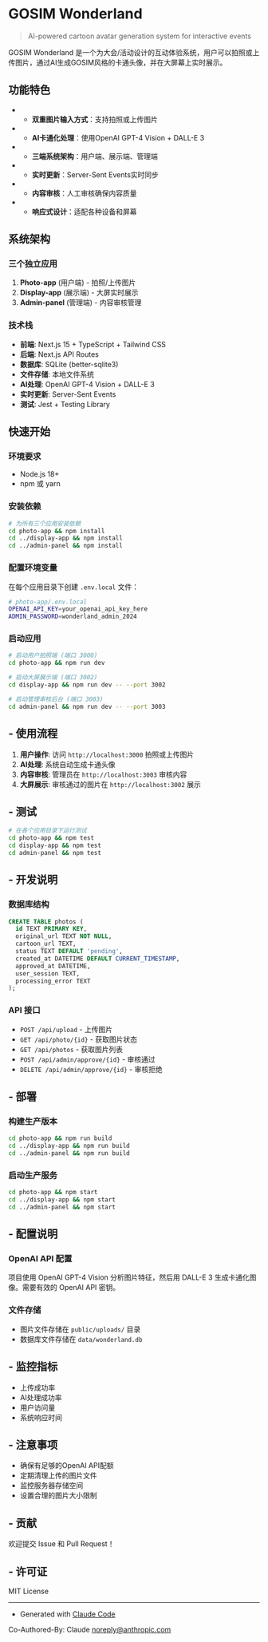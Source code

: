 # GOSIM Wonderland

> AI-powered cartoon avatar generation system for interactive events

GOSIM Wonderland 是一个为大会/活动设计的互动体验系统，用户可以拍照或上传图片，通过AI生成GOSIM风格的卡通头像，并在大屏幕上实时展示。

## 功能特色

- - **双重图片输入方式**：支持拍照或上传图片
- - **AI卡通化处理**：使用OpenAI GPT-4 Vision + DALL-E 3
- - **三端系统架构**：用户端、展示端、管理端
- - **实时更新**：Server-Sent Events实时同步
- - **内容审核**：人工审核确保内容质量
- - **响应式设计**：适配各种设备和屏幕

## 系统架构

### 三个独立应用

1. **Photo-app** (用户端) - 拍照/上传图片
2. **Display-app** (展示端) - 大屏实时展示
3. **Admin-panel** (管理端) - 内容审核管理

### 技术栈

- **前端**: Next.js 15 + TypeScript + Tailwind CSS
- **后端**: Next.js API Routes
- **数据库**: SQLite (better-sqlite3)
- **文件存储**: 本地文件系统
- **AI处理**: OpenAI GPT-4 Vision + DALL-E 3
- **实时更新**: Server-Sent Events
- **测试**: Jest + Testing Library

## 快速开始

### 环境要求

- Node.js 18+
- npm 或 yarn

### 安装依赖

```bash
# 为所有三个应用安装依赖
cd photo-app && npm install
cd ../display-app && npm install  
cd ../admin-panel && npm install
```

### 配置环境变量

在每个应用目录下创建 `.env.local` 文件：

```bash
# photo-app/.env.local
OPENAI_API_KEY=your_openai_api_key_here
ADMIN_PASSWORD=wonderland_admin_2024
```

### 启动应用

```bash
# 启动用户拍照端 (端口 3000)
cd photo-app && npm run dev

# 启动大屏展示端 (端口 3002)  
cd display-app && npm run dev -- --port 3002

# 启动管理审核后台 (端口 3003)
cd admin-panel && npm run dev -- --port 3003
```

## - 使用流程

1. **用户操作**: 访问 `http://localhost:3000` 拍照或上传图片
2. **AI处理**: 系统自动生成卡通头像
3. **内容审核**: 管理员在 `http://localhost:3003` 审核内容
4. **大屏展示**: 审核通过的图片在 `http://localhost:3002` 展示

## - 测试

```bash
# 在各个应用目录下运行测试
cd photo-app && npm test
cd display-app && npm test
cd admin-panel && npm test
```

## - 开发说明

### 数据库结构

```sql
CREATE TABLE photos (
  id TEXT PRIMARY KEY,
  original_url TEXT NOT NULL,
  cartoon_url TEXT,
  status TEXT DEFAULT 'pending',
  created_at DATETIME DEFAULT CURRENT_TIMESTAMP,
  approved_at DATETIME,
  user_session TEXT,
  processing_error TEXT
);
```

### API 接口

- `POST /api/upload` - 上传图片
- `GET /api/photo/{id}` - 获取图片状态
- `GET /api/photos` - 获取图片列表
- `POST /api/admin/approve/{id}` - 审核通过
- `DELETE /api/admin/approve/{id}` - 审核拒绝

## - 部署

### 构建生产版本

```bash
cd photo-app && npm run build
cd ../display-app && npm run build
cd ../admin-panel && npm run build
```

### 启动生产服务

```bash
cd photo-app && npm start
cd ../display-app && npm start
cd ../admin-panel && npm start
```

## - 配置说明

### OpenAI API 配置

项目使用 OpenAI GPT-4 Vision 分析图片特征，然后用 DALL-E 3 生成卡通化图像。需要有效的 OpenAI API 密钥。

### 文件存储

- 图片文件存储在 `public/uploads/` 目录
- 数据库文件存储在 `data/wonderland.db`

## - 监控指标

- 上传成功率
- AI处理成功率  
- 用户访问量
- 系统响应时间

## - 注意事项

- 确保有足够的OpenAI API配额
- 定期清理上传的图片文件
- 监控服务器存储空间
- 设置合理的图片大小限制

## - 贡献

欢迎提交 Issue 和 Pull Request！

## - 许可证

MIT License

---

- Generated with [Claude Code](https://claude.ai/code)

Co-Authored-By: Claude <noreply@anthropic.com>